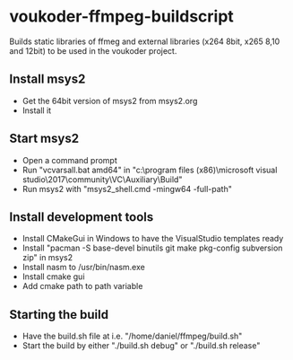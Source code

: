 # voukoder-ffmpeg-buildscript

Builds static libraries of ffmeg and external libraries (x264 8bit, x265 8,10 and 12bit) to be used in the voukoder project.

## Install msys2
- Get the 64bit version of msys2 from msys2.org
- Install it

## Start msys2
- Open a command prompt
- Run "vcvarsall.bat amd64" in "c:\program files (x86)\microsoft visual studio\2017\community\VC\Auxiliary\Build"
- Run msys2 with "msys2_shell.cmd -mingw64 -full-path"

## Install development tools
- Install CMakeGui in Windows to have the VisualStudio templates ready
- Install "pacman -S base-devel binutils git make pkg-config subversion zip" in msys2
- Install nasm to /usr/bin/nasm.exe
- Install cmake gui
- Add cmake path to path variable

## Starting the build
- Have the build.sh file at i.e. "/home/daniel/ffmpeg/build.sh"
- Start the build by either "./build.sh debug" or "./build.sh release"
